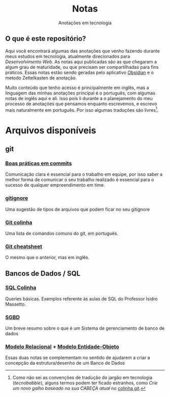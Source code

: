 <h1 align="center">Notas</h1>
<p align="center">Anotações em tecnologia</p>

## O que é este repositório?
Aqui você encontrará algumas das anotações que venho fazendo durante meus estudos em tecnologia, atualmente direcionados para *Desenvolvimento Web*. As notas aqui publicadas são as que chegaram a algum grau de maturidade, ou que precisam ser compartilhadas para fins práticos. Essas notas estão sendo geradas pelo aplicativo [Obsidian](https://obsidian.md/) e o metodo Zettelkasten de anotação.

Muito conteúdo que tenho acesso é principalmente em inglês, mas a linguagem das minhas anotações principal é o português, com algumas notas de inglês aqui e ali. Isso pois li durante a o planejamento do meu processo de anotações que pensamos enquanto escrevemos, e escrevo mais naturalmente em português. Por isso algumas traduções são livres[^1].

# Arquivos disponíveis

## git

### [Boas práticas em commits](https://github.com/tiagospeckart/Notas/blob/main/Boas%20pr%C3%A1ticas%20em%20commits.md)
Comunicação clara é essencial para o trabalho em equipe, por isso saber a melhor forma de comunicar o seu trabalho realizado é essencial para o sucesso de qualquer empreendimento em time.

### [gitignore](https://github.com/tiagospeckart/Notas/blob/main/Git%20ignore.md)
Uma sugestão de tipos de arquivos que podem ficar no seu gitignore

### [Git colinha](https://github.com/tiagospeckart/Notas/blob/main/Git%20colinha.md)
Uma lista de comandos comuns do git, em português.

### [Git cheatsheet](https://github.com/tiagospeckart/Notas/blob/main/Git%20cheatsheet.md)
O mesmo que o anterior, mas em inglês.

## Bancos de Dados / SQL

### [SQL Colinha](https://github.com/tiagospeckart/Notas/blob/main/SQL%20colinha.md)
Queries básicas. Exemplos referente às aulas de SQL do Professor Isidro Massetto.

### [SGBD](https://github.com/tiagospeckart/Notas/blob/main/Sistema%20de%20gerenciamento%20de%20banco%20de%20dados.md)
Um breve resumo sobre o que é um Sistema de gerenciamento de banco de dados

### [Modelo Relacional](https://github.com/tiagospeckart/Notas/blob/main/Modelo%20Relacional.md) + [Modelo Entidade-Objeto](https://github.com/tiagospeckart/Notas/blob/main/Modelo%20Entidade-Relacionamento.md)
Essas duas notas se complementam no sentido de ajudarem a criar a concepção da estrutura/desenho de um Banco de Dados


[^1]: Como não sei as convenções de tradução do jargão em tecnologia (*tecnobabble*), alguns termos podem ter ficado estranhos, como *Crie um novo galho baseado na sua CABEÇA atual* no [colinha git](https://github.com/tiagospeckart/Notas/blob/main/Git%20colinha.md).
